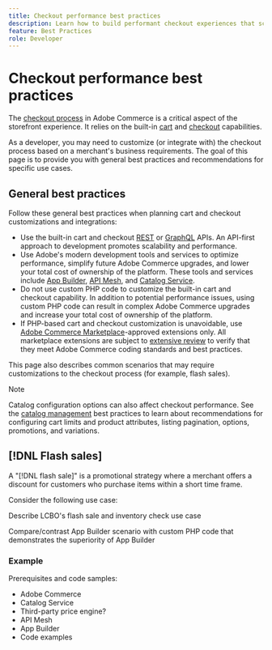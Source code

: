 ```yaml
---
title: Checkout performance best practices
description: Learn how to build performant checkout experiences that scale for your Adobe Commerce site.
feature: Best Practices
role: Developer
---
```


# Checkout performance best practices

The [checkout process](https://experienceleague.adobe.com/en/docs/commerce-admin/stores-sales/point-of-purchase/checkout/checkout-process) in Adobe Commerce is a critical aspect of the storefront experience. It relies on the built-in [cart](https://experienceleague.adobe.com/en/docs/commerce-admin/start/storefront/storefront#shopping-cart) and [checkout](https://experienceleague.adobe.com/en/docs/commerce-admin/start/storefront/storefront#checkout-page) capabilities.

As a developer, you may need to customize (or integrate with) the checkout process based on a merchant's business requirements. The goal of this page is to provide you with general best practices and recommendations for specific use cases.

## General best practices

Follow these general best practices when planning cart and checkout customizations and integrations:

- Use the built-in cart and checkout [REST](https://developer.adobe.com/commerce/webapi/rest/quick-reference/) or [GraphQL](https://developer.adobe.com/commerce/webapi/graphql/schema/) APIs. An API-first approach to development promotes scalability and performance.
- Use Adobe's modern development tools and services to optimize performance, simplify future Adobe Commerce upgrades, and lower your total cost of ownership of the platform. These tools and services include [App Builder](https://developer.adobe.com/commerce/extensibility/app-development/), [API Mesh](https://developer.adobe.com/graphql-mesh-gateway/), and [Catalog Service](https://experienceleague.adobe.com/en/docs/commerce-merchant-services/catalog-service/overview).
- Do not use custom PHP code to customize the built-in cart and checkout capability. In addition to potential performance issues, using custom PHP code can result in complex Adobe Commerce upgrades and increase your total cost of ownership of the platform.
- If PHP-based cart and checkout customization is unavoidable, use [Adobe Commerce Marketplace](https://commercemarketplace.adobe.com/)-approved extensions only. All marketplace extensions are subject to [extensive review](https://developer.adobe.com/commerce/marketplace/guides/sellers/extension-quality-program/) to verify that they meet Adobe Commerce coding standards and best practices.

This page also describes common scenarios that may require customizations to the checkout process (for example, flash sales).

>[!NOTE]
>
>Catalog configuration options can also affect checkout performance. See the [catalog management](../planning/catalog-management.md) best practices to learn about recommendations for configuring cart limits and product attributes, listing pagination, options, promotions, and variations.

## [!DNL Flash sales]

A "[!DNL flash sale]" is a promotional strategy where a merchant offers a discount for customers who purchase items within a short time frame.

Consider the following use case:

Describe LCBO's flash sale and inventory check use case

Compare/contrast App Builder scenario with custom PHP code that demonstrates the superiority of App Builder

### Example

Prerequisites and code samples:

- Adobe Commerce
- Catalog Service
- Third-party price engine?
- API Mesh
- App Builder
- Code examples
